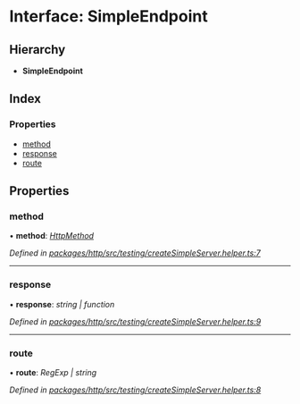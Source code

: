 # Interface: SimpleEndpoint

## Hierarchy

* **SimpleEndpoint**

## Index

### Properties

* [method](simpleendpoint.md#method)
* [response](simpleendpoint.md#response)
* [route](simpleendpoint.md#route)

## Properties

###  method

• **method**: *[HttpMethod](../enums/httpmethod.md)*

*Defined in [packages/http/src/testing/createSimpleServer.helper.ts:7](https://github.com/headline-1/coolio/blob/420fd1d/packages/http/src/testing/createSimpleServer.helper.ts#L7)*

___

###  response

• **response**: *string | function*

*Defined in [packages/http/src/testing/createSimpleServer.helper.ts:9](https://github.com/headline-1/coolio/blob/420fd1d/packages/http/src/testing/createSimpleServer.helper.ts#L9)*

___

###  route

• **route**: *RegExp | string*

*Defined in [packages/http/src/testing/createSimpleServer.helper.ts:8](https://github.com/headline-1/coolio/blob/420fd1d/packages/http/src/testing/createSimpleServer.helper.ts#L8)*
